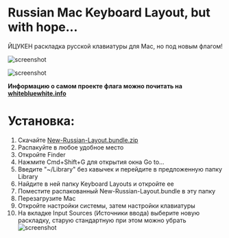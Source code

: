 # Russian Mac Keyboard Layout, but with hope...

ЙЦУКЕН раскладка русской клавиатуры для Mac, но под новым флагом!

![screenshot](https://raw.githubusercontent.com/wiki/ManeFunction/new-russia-keyboard-flag/scr-toolbar.png)

![screenshot](https://raw.githubusercontent.com/wiki/ManeFunction/new-russia-keyboard-flag/scr-toolbar-opened.png)


**Информацию о самом проекте флага можно почитать на [whitebluewhite.info](http://whitebluewhite.info)**


# Установка:
1. Скачайте [New-Russian-Layout.bundle.zip](https://github.com/ManeFunction/new-russia-keyboard-flag/releases)
2. Распакуйте в любое удобное место
3. Откройте Finder
4. Нажмите Cmd+Shift+G для открытия окна Go to...
5. Введите "~/Library" без кавычек и перейдите в предложенную папку Library
6. Найдите в ней папку Keyboard Layouts и откройте ее
7. Поместите распакованный New-Russian-Layout.bundle в эту папку
8. Перезагрузите Mac
9. Откройте настройки системы, затем настройки клавиатуры
10. На вкладке Input Sources (Источники ввода) выберите новую раскладку, старую стандартную при этом можно убрать
![screenshot](https://raw.githubusercontent.com/wiki/ManeFunction/new-russia-keyboard-flag/scr-installation.png)
